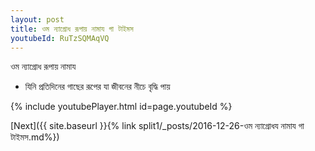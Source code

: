 ```yaml
---
layout: post
title: ওম ন্যাগ্রোধ রূপায় নামায গা টাইমস
youtubeId: RuTzSQMAqVQ
---
```

 
 
 ওম ন্যাগ্রোধ রূপায় নামায  
 
 -  যিনি প্রতিদিনের গাছের রূপের যা জীবনের নীচে বৃদ্ধি পায় 
 
  
 
  
 
 
 
 
 
 


{% include youtubePlayer.html id=page.youtubeId %}
 
[Next]({{ site.baseurl }}{% link  split1/_posts/2016-12-26-ওম ন্যাগ্রোধয নামায গা টাইমস.md%})
 
